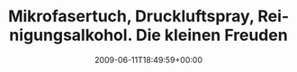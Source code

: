 ---
retweeted: false
source: <a href="http://twitter.com" rel="nofollow">Twitter Web Client</a>
entities:
  hashtags: []
  symbols: []
  user_mentions: []
  urls: []
display_text_range:
- '0'
- '100'
favorite_count: '0'
id_str: '2120486526'
truncated: false
retweet_count: '0'
id: '2120486526'
created_at: Thu Jun 11 18:49:59 +0000 2009
favorited: false
full_text: Mikrofasertuch, Druckluftspray, Reinigungsalkohol. Die kleinen Freuden
  des Zwangsneurotiker-Alltags.
lang: de
tags:
- pesos/twitter
date: '2009-06-11T18:49:59+00:00'
src: https://twitter.com/bascht/status/2120486526
original_url: https://twitter.com/bascht/status/2120486526
type: twitter_tweet
text: Mikrofasertuch, Druckluftspray, Reinigungsalkohol. Die kleinen Freuden des Zwangsneurotiker-Alltags.
title: 'Mikrofasertuch, Druckluftspray, Reinigungsalkohol. Die kleinen Freuden '

---